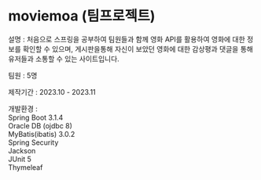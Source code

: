 # moviemoa (팀프로젝트)

설명 : 처음으로 스프링을 공부하여 팀원들과 함께 영화 API를 활용하여 영화에 대한 정보를 확인할 수 있으며, 
게시판을통해 자신이 보았던 영화에 대한 감상평과 댓글을 통해 유저들과 소통할 수 있는 사이트입니다.

팀원 : 5명

제작기간 : 2023.10 - 2023.11

개발환경 :<br/>
Spring Boot 3.1.4<br/>
Oracle DB (ojdbc 8)<br/>
MyBatis(ibatis) 3.0.2<br/>
Spring Security<br/>
Jackson<br/>
JUnit 5<br/>
Thymeleaf<br/>


